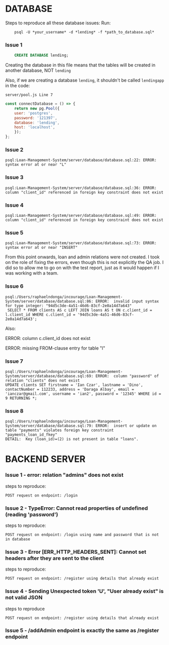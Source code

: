 # DATABASE 
Steps to reproduce all these database issues:
Run: 
```
    psql -U *your_username* -d *lending* -f *path_to_database.sql*
```

### Issue 1
```sql
    CREATE DATABASE lending;
```
Creating the database in this file means that the tables will be created in another database, NOT `lending`

Also, if we are creating a database `lending`, it shouldn't be called `lendingapp` in the code:
```
server/pool.js Line 7
```

```javascript
const connectDatabase = () => {
    return new pg.Pool({
    user: 'postgres',
    password: '121397',
    database: 'lending',
    host: 'localhost',
    });
};
```

### Issue 2
```
psql:Loan-Management-System/server/database/database.sql:22: ERROR:  syntax error at or near "L"
```

### Issue 3
```
psql:Loan-Management-System/server/database/database.sql:36: ERROR:  column "client_id" referenced in foreign key constraint does not exist
```

### Issue 4
```
psql:Loan-Management-System/server/database/database.sql:49: ERROR:  column "client_id" referenced in foreign key constraint does not exist
```

### Issue 5
```
psql:Loan-Management-System/server/database/database.sql:73: ERROR:  syntax error at or near "INSERT"
```

From this point onwards, loan and admin relations were not created.
I took on the role of fixing the errors, even though this is not explicitly the QA job. I did so to allow me to go on with the test report, just as it would happen if I was working with a team.

### Issue 6
```
psql:/Users/raphaelndonga/incourage/Loan-Management-System/server/database/database.sql:86: ERROR:  invalid input syntax for type integer: "94d5c3de-4a51-46d6-83cf-2e0a14d7a643"
 SELECT * FROM clients AS c LEFT JOIN loans AS t ON c.client_id = l.client_id WHERE c.client_id = '94d5c3de-4a51-46d6-83cf-2e0a14d7a643';
```
Also:

ERROR:  column c.client_id does not exist

ERROR:  missing FROM-clause entry for table "l"

### Issue 7
```
psql:/Users/raphaelndonga/incourage/Loan-Management-System/server/database/database.sql:69: ERROR:  column "password" of relation "clients" does not exist
UPDATE clients SET firstname = 'Ian Czar', lastname = 'Dino', contactNumber = 112233, address = 'Daraga Albay', email = 'ianczar@gmail.com', username = 'ian2', password = '12345' WHERE id = 9 RETURNING *;
```

### Issue 8
```
psql:/Users/raphaelndonga/incourage/Loan-Management-System/server/database/database.sql:79: ERROR:  insert or update on table "payments" violates foreign key constraint "payments_loan_id_fkey"
DETAIL:  Key (loan_id)=(2) is not present in table "loans".
```

# BACKEND SERVER

### Issue 1 - error: relation "admins" does not exist
steps to reproduce:
```
POST request on endpoint: /login
```

### Issue 2 - TypeError: Cannot read properties of undefined (reading 'password')
steps to reproduce:

```
POST request on endpoint: /login using name and password that is not in database
```

### Issue 3 - Error [ERR_HTTP_HEADERS_SENT]: Cannot set headers after they are sent to the client
steps to reproduce:

```
POST request on endpoint: /register using details that already exist
```

### Issue 4 - Sending Unexpected token 'U', "User already exist" is not valid JSON
steps to reproduce

```
POST request on endpoint: /register using details that already exist
```

### Issue 5 - /addAdmin endpoint is exactly the same as /register endpoint

